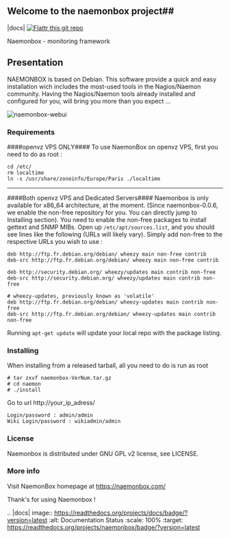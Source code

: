 ## Welcome to the naemonbox project##

 |docs|
[![Flattr this git repo](http://api.flattr.com/button/flattr-badge-large.png)](https://flattr.com/submit/auto?user_id=mgadi&url=https://github.com/mgadi/naemonbox&title=badges&language=&tags=github&category=software)

Naemonbox - monitoring framework 

## Presentation ##

NAEMONBOX is based on Debian. This software provide a quick and easy installation wich includes the most-used tools in the Nagios/Naemon community.
Having the Nagios/Naemon tools already installed and configured for you, will bring you more than you expect ...

![naemonbox-webui](https://cloud.githubusercontent.com/assets/4088423/8827638/21e5b4da-308e-11e5-817e-47c6001ecf20.PNG)
### Requirements ###
####openvz VPS ONLY####
To use NaemonBox on openvz VPS, first you need to do as root :
```
cd /etc/
rm localtime
ln -s /usr/share/zoneinfo/Europe/Paris ./localtime
```
-------------------------------------------------
####Both openvz VPS and Dedicated Servers####
Naemonbox is only available for x86_64 architecture, at the moment. (Since naemonbox-0.0.6, we enable the non-free repository for you. You can directly jump to Installing section). 
You need to enable the non-free packages to install gettext and SNMP MIBs. Open up ```/etc/apt/sources.list```, and you should see lines like the following (URLs will likely vary). Simply add non-free to the respective URLs you wish to use :
```
deb http://ftp.fr.debian.org/debian/ wheezy main non-free contrib
deb-src http://ftp.fr.debian.org/debian/ wheezy main non-free contrib
 
deb http://security.debian.org/ wheezy/updates main contrib non-free
deb-src http://security.debian.org/ wheezy/updates main contrib non-free
 
# wheezy-updates, previously known as 'volatile'
deb http://ftp.fr.debian.org/debian/ wheezy-updates main contrib non-free
deb-src http://ftp.fr.debian.org/debian/ wheezy-updates main contrib non-free
```
Running ```apt-get update``` will update your local repo with the package listing.

### Installing ###
When installing from a released tarball, all you need to do is run as root
```
# tar zxvf naemonbox-VerNum.tar.gz
# cd naemon 
# ./install
```
Go to url http://your_ip_adress/

    Login/password : admin/admin
    Wiki Login/password : wikiadmin/admin

### License ###

Naemonbox is distributed under GNU GPL v2 license, see LICENSE.

### More info ###

Visit NaemonBox homepage at https://naemonbox.com/

Thank's for using Naemonbox !

.. |docs| image:: https://readthedocs.org/projects/docs/badge/?version=latest
  :alt: Documentation Status
  :scale: 100%
  :target: https://readthedocs.org/projects/naemonbox/badge/?version=latest
